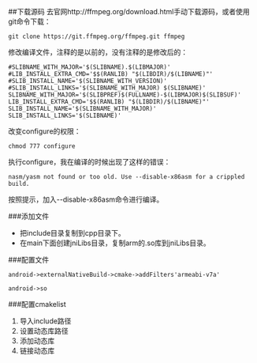 ##下载源码
去官网http://ffmpeg.org/download.html手动下载源码，或者使用git命令下载：
```
git clone https://git.ffmpeg.org/ffmpeg.git ffmpeg
```
修改编译文件，注释的是以前的，没有注释的是修改后的：
```
#SLIBNAME_WITH_MAJOR='$(SLIBNAME).$(LIBMAJOR)'
#LIB_INSTALL_EXTRA_CMD='$$(RANLIB) "$(LIBDIR)/$(LIBNAME)"'
#SLIB_INSTALL_NAME='$(SLIBNAME_WITH_VERSION)'
#SLIB_INSTALL_LINKS='$(SLIBNAME_WITH_MAJOR) $(SLIBNAME)'
SLIBNAME_WITH_MAJOR='$(SLIBPREF)$(FULLNAME)-$(LIBMAJOR)$(SLIBSUF)'
LIB_INSTALL_EXTRA_CMD='$$(RANLIB) "$(LIBDIR)/$(LIBNAME)"'
SLIB_INSTALL_NAME='$(SLIBNAME_WITH_MAJOR)'
SLIB_INSTALL_LINKS='$(SLIBNAME)'
```
改变configure的权限：
```
chmod 777 configure
```
执行configure，我在编译的时候出现了这样的错误：
```
nasm/yasm not found or too old. Use --disable-x86asm for a crippled build.
```
按照提示，加入--disable-x86asm命令进行编译。

###添加文件
* 把include目录复制到cpp目录下。
* 在main下面创建jniLibs目录，复制arm的.so库到jniLibs目录。

###配置文件
```
android->externalNativeBuild->cmake->addFilters'armeabi-v7a'
```
```
android->so
```
###配置cmakelist
1. 导入include路径
2. 设置动态库路径
3. 添加动态库
4. 链接动态库


